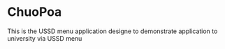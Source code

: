 # ChuoPoa
This is the USSD menu application designe to demonstrate application to university via USSD menu
